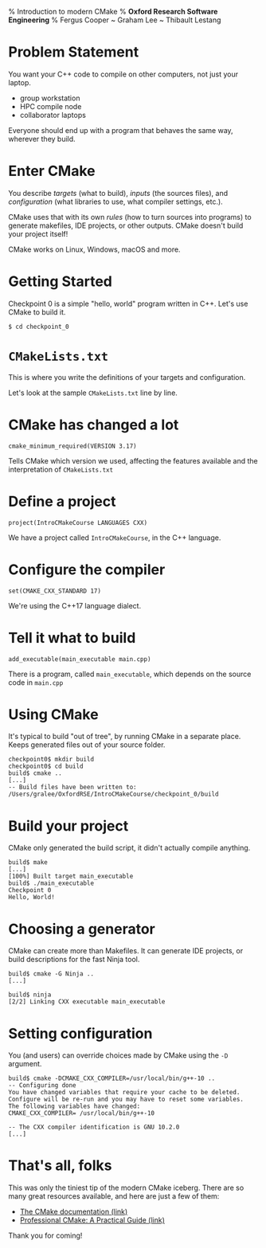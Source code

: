 % Introduction to modern CMake
% **Oxford Research Software Engineering**
% Fergus Cooper ~ Graham Lee ~ Thibault Lestang

# Problem Statement

You want your C++ code to compile on other computers, not just your laptop.

 - group workstation
 - HPC compile node
 - collaborator laptops

Everyone should end up with a program that behaves the same way, wherever they build.

# Enter CMake

You describe _targets_ (what to build), _inputs_ (the sources files), and _configuration_ (what libraries to use, what compiler settings, etc.).

CMake uses that with its own _rules_ (how to turn sources into programs) to generate makefiles, IDE projects, or other outputs. CMake doesn't build your project itself!

CMake works on Linux, Windows, macOS and more.

# Getting Started

Checkpoint 0 is a simple "hello, world" program written in C++. Let's use CMake to build it.

```
$ cd checkpoint_0
```

# `CMakeLists.txt`

This is where you write the definitions of your targets and configuration.

Let's look at the sample `CMakeLists.txt` line by line.

# CMake has changed a lot

```
cmake_minimum_required(VERSION 3.17)
```

Tells CMake which version we used, affecting the features available and the interpretation of `CMakeLists.txt`

# Define a project

```
project(IntroCMakeCourse LANGUAGES CXX)
```

We have a project called `IntroCMakeCourse`, in the C++ language.

# Configure the compiler

```
set(CMAKE_CXX_STANDARD 17)
```

We're using the C++17 language dialect.

# Tell it what to build

```
add_executable(main_executable main.cpp)
```

There is a program, called `main_executable`, which depends on the source code in `main.cpp`

# Using CMake

It's typical to build "out of tree", by running CMake in a separate place. Keeps generated files out of your source folder.

```
checkpoint0$ mkdir build
checkpoint0$ cd build
build$ cmake ..
[...]
-- Build files have been written to: /Users/gralee/OxfordRSE/IntroCMakeCourse/checkpoint_0/build
```

# Build your project

CMake only generated the build script, it didn't actually compile anything.

```
build$ make
[...]
[100%] Built target main_executable
build$ ./main_executable 
Checkpoint 0
Hello, World!
```

# Choosing a generator

CMake can create more than Makefiles. It can generate IDE projects, or build descriptions for the fast Ninja tool.

```
build$ cmake -G Ninja ..
[...]

build$ ninja
[2/2] Linking CXX executable main_executable
```
# Setting configuration

You (and users) can override choices made by CMake using the `-D` argument.

```
build$ cmake -DCMAKE_CXX_COMPILER=/usr/local/bin/g++-10 ..
-- Configuring done
You have changed variables that require your cache to be deleted.
Configure will be re-run and you may have to reset some variables.
The following variables have changed:
CMAKE_CXX_COMPILER= /usr/local/bin/g++-10

-- The CXX compiler identification is GNU 10.2.0
[...]
```

# That's all, folks

This was only the tiniest tip of the modern CMake iceberg. There are so many great resources available, and here are just a few of them:

- [The CMake documentation (link)](https://cmake.org/cmake/help/latest/)
- [Professional CMake: A Practical Guide (link)](https://crascit.com/professional-cmake/)
  
Thank you for coming!
